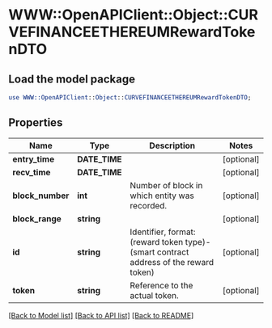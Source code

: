# WWW::OpenAPIClient::Object::CURVEFINANCEETHEREUMRewardTokenDTO

## Load the model package
```perl
use WWW::OpenAPIClient::Object::CURVEFINANCEETHEREUMRewardTokenDTO;
```

## Properties
Name | Type | Description | Notes
------------ | ------------- | ------------- | -------------
**entry_time** | **DATE_TIME** |  | [optional] 
**recv_time** | **DATE_TIME** |  | [optional] 
**block_number** | **int** | Number of block in which entity was recorded. | [optional] 
**block_range** | **string** |  | [optional] 
**id** | **string** | Identifier, format: (reward token type)-(smart contract address of the reward token) | [optional] 
**token** | **string** | Reference to the actual token. | [optional] 

[[Back to Model list]](../README.md#documentation-for-models) [[Back to API list]](../README.md#documentation-for-api-endpoints) [[Back to README]](../README.md)


